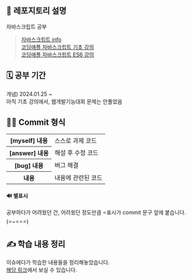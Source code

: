 ## 📢 레포지토리 설명
자바스크립트 공부 
> [자바스크립트 info](https://ko.javascript.info/)<br/>
> [코딩애플 자바스크립트 기초 강의](https://codingapple.com/course/javascript-jquery-ui/)<br/>
> [코딩애플 자바스크립트 ES6 강의](https://codingapple.com/course/javascript-es6/)

## 🗓️ 공부 기간
개념) 2024.01.25 ~<br/>
아직 기초 강의에서, 웹개발기능대회 문제는 안풀었음 

## 👩‍💻 Commit 형식
<table>
  <tr>
    <th>[myself] 내용</th>
    <td>스스로 과제 코드</td>
  </tr>
  <tr>
    <th>[answer] 내용</th>
    <td>해설 후 수정 코드</td>
  </tr>
  <tr>
    <th>[bug] 내용</th>
    <td>버그 해결</td>
  </tr>
  <tr>
    <th>내용</th>
    <td>내용에 관련된 코드</td>
  </tr>
</table>

#### 🔊 별표시 
공부하다가 어려웠던 건, 어려웠던 정도만큼 ⭐표시가 commit 문구 앞에 붙습니다. (⭐~⭐⭐⭐)

## ✍️ 학습 내용 정리
이슈에다가 학습한 내용들을 정리해놓았습니다. <br/>
[해당 링크](https://github.com/SeoMiYoung/javascript-basic/issues?q=is%3Aissue+is%3Aclosed)에서 보실 수 있습니다.


